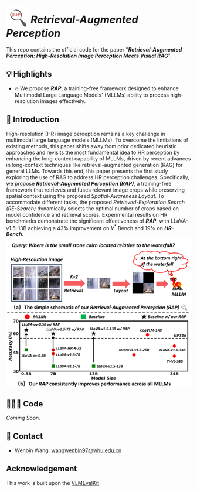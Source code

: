 # <img src="assets/logo-Photoroom.png" style="vertical-align: -10px;" :height="60px" width="60px"> *Retrieval-Augmented Perception*

This repo contains the official code for the paper "***Retrieval-Augmented Perception: High-Resolution Image Perception Meets Visual RAG***".



## 💡 Highlights

- 🔥 We propose ***RAP***, a training-free framework designed to enhance Multimodal Large Language Models' (MLLMs) ability to process high-resolution images effectively.



## 👀 Introduction

High-resolution (HR) image perception remains a key challenge in multimodal large language models (MLLMs). To overcome the limitations of existing methods, this paper shifts away from prior dedicated heuristic approaches and revisits the most fundamental idea to HR perception by enhancing the long-context capability of MLLMs, driven by recent advances in long-context techniques like retrieval-augmented generation (RAG) for general LLMs.  Towards this end, this paper presents the first study exploring the use of RAG to address HR perception challenges. Specifically, we propose ***Retrieval-Augmented Perception (RAP)***, a training-free framework that retrieves and fuses relevant image crops while preserving spatial context using the proposed *Spatial-Awareness Layout*. To accommodate different tasks, the proposed *Retrieved-Exploration Search (RE-Search)* dynamically selects the optimal number of crops based on model confidence and retrieval scores. Experimental results on HR benchmarks demonstrate the significant effectiveness of ***RAP***, with LLaVA-v1.5-13B achieving a 43% improvement on $V^*$ Bench and 19% on ***HR-Bench***.
![](assets/motivation.png)


## 🧑🏻‍💻 Code

*Coming Soon.*



## 📧 Contact
- Wenbin Wang: wangwenbin97@whu.edu.cn 



## Acknowledgement
This work is built upon the [VLMEvalKit](https://github.com/open-compass/VLMEvalKit)
